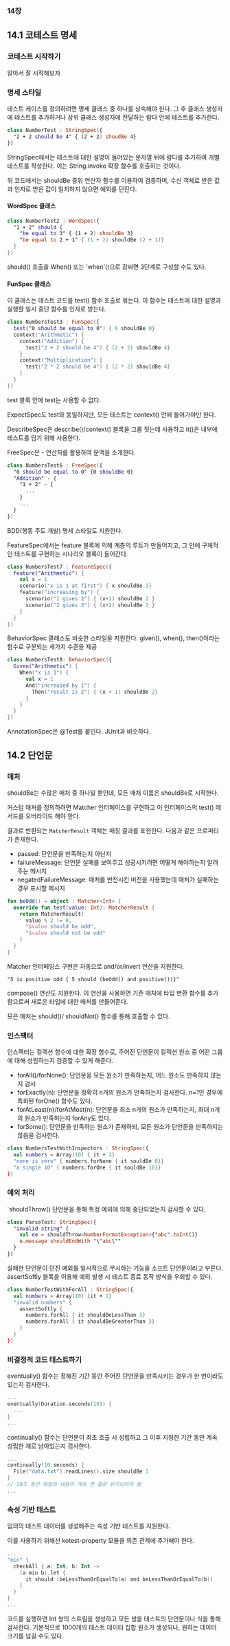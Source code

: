 ### 14장

## 14.1 코테스트 명세

### 코테스트 시작하기
알아서 잘 시작해보자

### 명세 스타일

테스트 케이스를 정의하려면 명세 클래스 중 하나를 상속해야 한다. 그 후 클래스 생성자에 테스트를 추가하거나 상위 클래스 생성자에 전달하는 람다 안에 테스트를 추가한다.

```kotlin
class NumberTest : StringSpec({
  "2 + 2 should be 4" { (2 + 2) shoudBe 4}
})
```

StringSpec에서는 테스트에 대한 설명이 들어있는 문자열 뒤에 람다를 추가하여 개별 테스트를 작성한다. 이는 String.invoke 확장 함수를 호출하는 것이다.

위 코드에서는 shouldBe 중위 연산자 함수를 이용하여 검증하며, 수신 객체로 받은 값과 인자로 받은 값이 일치하지 않으면 예외를 던진다.

#### WordSpec 클래스
```kotlin
class NumberTest2 : WordSpec({
  "1 + 2" should {
    "be equal to 3" { (1 + 2) shouldBe 3}
    "be equal to 2 + 1" { (1 + 2) shouldBe (2 + 1)}
  }
})
```

should() 호출을 When() 또는 'when'()으로 감싸면 3단계로 구성할 수도 있다.

#### FunSpec 클래스
이 클래스는 테스트 코드를 test() 함수 호출로 묶는다. 이 함수는 테스트에 대한 설명과 실행할 일시 중단 함수를 인자로 받는다.

```kotlin
class NumbersTest3 : FunSpec({
  test("0 should be equal to 0") { 0 shouldBe 0}
  context("Arithmetic") {
    context("Addition") {
      test("2 + 2 should be 4") { (2 + 2) shouldBe 4}
    }
    context("Multiplication") {
      test("2 * 2 should be 4") { (2 * 2) shouldBe 4}
    }
  }
})
```

test 블록 안에 test는 사용할 수 없다.

ExpectSpec도 test와 동일하지만, 모든 테스트는 context() 안에 들어가야만 한다.

DescribeSpec은 describe()/context() 블록을 그룹 짓는데 사용하고 it()은 내부에 테스트를 담기 위해 사용한다.

FreeSpec은 - 연산자를 활용하여 문맥을 소개한다.

```kotlin
class NumbersTest6 : FreeSpec({
  "0 should be equal to 0" {0 shouldBe 0}
  "Addition" - {
    "1 + 2" - {
      ...
    }
    ...
  }
})
```

BDD(행동 주도 개발) 명세 스타일도 지원한다.

FeatureSpec에서는 feature 블록에 의해 계층의 루트가 만들어지고, 그 안에 구체적인 테스트를 구현하는 시나리오 블록이 들어간다.

```kotlin
class NumbersTest7 : FeatureSpec({
  feature("Arithmetic") {
    val x = 1
    scenario("x is 1 at first") { x shouldBe 1}
    feature("increasing by") {
      scenario("1 gives 2") { (x+1) shouldBe 2 }
      scenario("2 gives 3") { (x+2) shouldBe 3 }
    }
  }
})
```

BehaviorSpec 클래스도 비슷한 스타일을 지원한다. given(), when(), then()이라는 함수로 구분되는 세가지 수준을 제공

```kotlin
class NumbersTest8: BehaviorSpec({
  Given("Arithmetic") {
    When("x is 1") {
      val x = 1
      And("increased by 1") {
        Then("result is 2") { (x + 1) shouldBe 2}
      }
    }
  }
})
```

AnnotationSpec은 @Test를 붙인다. JUnit과 비슷하다.

## 14.2 단언문
### 매처
shouldBe는 수많은 매처 중 하나일 뿐인데, 모든 매처 이름은 shouldBe로 시작한다.

커스텀 매처를 정의하려면 Matcher 인터페이스를 구현하고 이 인터페이스의 test() 메서드를 오버라이드 해야 한다.

결과로 반환되는 `MatcherResult` 객체는 매칭 결과를 표현한다.
다음과 같은 프로퍼티가 존재한다.
- passed: 단언문을 만족하는지 아닌지
- failureMessage: 단언문 실패를 보여주고 성공시키려면 어떻게 해야하는지 알려주는 메시지
- negatedFailureMessage: 매처를 반전시킨 버전을 사용했는데 매처가 실패하는 경우 표시할 메시지

```kotlin
fun beOdd() = object : Matcher<Int> {
  override fun test(value: Int): MatcherResult {
    return MatcherResult(
      value % 2 != 0,
      "$value should be odd",
      "$value should not be odd"
    )
  }
}
```

Matcher 인터페잉스 구현은 자동으로 and/or/invert 연산을 지원한다.

`"5 is positive odd { 5 should (beOdd() and positive())}"`

compose() 연산도 지원한다. 이 연산을 사용하면 기존 매처에 타입 변환 함수를 추가함으로써 새로운 타입에 대한 매처를 만들어준다.

모은 매처는 should()/ shouldNot() 함수를 통해 호출할 수 있다.

### 인스팩터
인스펙터는 컬렉션 함수에 대한 확장 함수로, 주어진 단언문이 컬렉션 원소 중 어떤 그룹에 대해 성립하는지 검증할 수 있게 해준다.

- forAll()/forNone(): 단언문을 모든 원소가 만족하는지, 어느 원소도 만족하지 않는지 검사
- forExactly(n): 단언문을 정확히 n개의 원소가 만족하는지 검사한다. n=1인 경우에 특화된 forOne() 함수도 있다.
- forAtLeast(n)/forAtMost(n): 단언문을 최소 n개의 원소가 만족하는지, 최대 n개의 원소가 만족하는지 forAny도 있다.
- forSome(): 단언문을 만족하는 원소가 존재하되, 모든 원소가 단언문을 만족하지는 않음을 검사한다.

```kotlin
class NumbersTestWithInspectors : StringSpec({
  val numbers = Array(10) { it + 1}
  "none is zero" { numbers.forNone { it souldBe 0}}
  "a single 10" { numbers.forOne { it souldBe 10}}
})
```

### 예외 처리
`shouldThrow() 단언문을 통해 특정 예외에 의해 중단되었는지 검사할 수 있다.

```kotlin
class ParseTest: StringSpec({
  "invalid string" {
    val ee = shouldThrow<NumberFormatException>{"abc".toInt()}
    e.message shouldEndWith "\"abc\""
  }
})
```

실패한 단언문이 던진 예외를 일시적으로 무시하는 기능을 소프트 단언문이라고 부른다. assertSoftly 블록을 이용해 예외 발생 시 테스트 종료 동작 방식을 우회할 수 있다.

```kotlin
class NumberTestWithForAll : StringSpec({
  val numbers = Array(10) {it + 1}
  "invalid numbers" {
    assertSoftly {
      numbers.forAll { it shouldBeLessThan 5}
      numbers.forAll { it shouldBeGreaterThan 3}
    }
  }
})
```

### 비결정적 코드 테스트하기
eventually() 함수는 정해진 기간 동안 주어진 단언문을 만족시키는 경우가 한 번이라도 있는지 검사한다.

```kotlin
...
eventually(Duration.seconds(10)) {
  ...
}
...
```

continually() 함수는 단언문이 최초 호출 시 성립하고 그 이후 지정한 기간 동안 계속 성립한 채로 남아있는지 검사한다.

```kotlin
...
continually(10.seconds) {
  File("data.txt").readLines().size shouldBe 1
}
// 10초 동안 파일의 내용이 계속 한 줄로 유지되어야 함
...
```


### 속성 기반 테스트
임의의 테스트 데이터를 생성해주는 속성 기반 테스트를 지원한다.

이를 사용하기 위해선 kotest-property 모듈을 의존 관계에 추가해야 한다.

```kotlin
...
"min" {
  checkAll { a: Int, b: Int ->
    (a min b).let {
      it should (beLessThanOrEqualTo(a) and beLessThanOrEqualTo(b))
    }
  }
}
...
```

코드를 실행하면 Int 쌍의 스트림을 생성하고 모든 쌍을 테스트의 단언문이나 식을 통해 검사한다. 기본적으로 1000개의 테스트 데이터 집합 원소가 생성되나, 원하는 데이터 크기를 넘길 수도 있다.